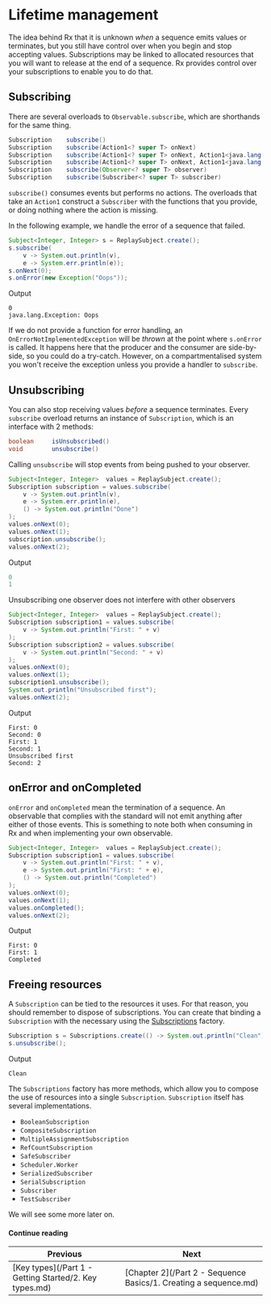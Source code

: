 # Lifetime management

The idea behind Rx that it is unknown *when* a sequence emits values or terminates, but you still have control over when you begin and stop accepting values. Subscriptions may be linked to allocated resources that you will want to release at the end of a sequence. Rx provides control over your subscriptions to enable you to do that.

## Subscribing

There are several overloads to `Observable.subscribe`, which are shorthands for the same thing.

```java
Subscription 	subscribe()
Subscription 	subscribe(Action1<? super T> onNext)
Subscription 	subscribe(Action1<? super T> onNext, Action1<java.lang.Throwable> onError)
Subscription 	subscribe(Action1<? super T> onNext, Action1<java.lang.Throwable> onError, Action0 onComplete)
Subscription 	subscribe(Observer<? super T> observer)
Subscription 	subscribe(Subscriber<? super T> subscriber)
```

`subscribe()` consumes events but performs no actions. The overloads that take an `Action1` construct a `Subscriber` with the functions that you provide, or doing nothing where the action is missing.

In the following example, we handle the error of a sequence that failed.

```java
Subject<Integer, Integer> s = ReplaySubject.create();
s.subscribe(
    v -> System.out.println(v),
    e -> System.err.println(e));
s.onNext(0);
s.onError(new Exception("Oops"));
```

Output
```
0
java.lang.Exception: Oops
```

If we do not provide a function for error handling, an `OnErrorNotImplementedException` will be *thrown* at the point where `s.onError` is called. It happens here that the producer and the consumer are side-by-side, so you could do a try-catch. However, on a compartmentalised system you won't receive the exception unless you provide a handler to `subscribe`.

## Unsubscribing

You can also stop receiving values *before* a sequence terminates. Every `subscribe` overload returns an instance of `Subscription`, which is an interface with 2 methods:

```java
boolean 	isUnsubscribed()
void 	    unsubscribe()
```

Calling `unsubscribe` will stop events from being pushed to your observer.

```java
Subject<Integer, Integer>  values = ReplaySubject.create();
Subscription subscription = values.subscribe(
    v -> System.out.println(v),
    e -> System.err.println(e),
    () -> System.out.println("Done")
);
values.onNext(0);
values.onNext(1);
subscription.unsubscribe();
values.onNext(2);
```

Output
```java
0
1
```

Unsubscribing one observer does not interfere with other observers

```java
Subject<Integer, Integer>  values = ReplaySubject.create();
Subscription subscription1 = values.subscribe(
    v -> System.out.println("First: " + v)
);
Subscription subscription2 = values.subscribe(
	v -> System.out.println("Second: " + v)
);
values.onNext(0);
values.onNext(1);
subscription1.unsubscribe();
System.out.println("Unsubscribed first");
values.onNext(2);
```
		
Output
```
First: 0
Second: 0
First: 1
Second: 1
Unsubscribed first
Second: 2
```

## onError and onCompleted

`onError` and `onCompleted` mean the termination of a sequence. An observable that complies with the standard will not emit anything after either of those events. This is something to note both when consuming in Rx and when implementing your own observable.

```java
Subject<Integer, Integer>  values = ReplaySubject.create();
Subscription subscription1 = values.subscribe(
    v -> System.out.println("First: " + v),
    e -> System.out.println("First: " + e),
    () -> System.out.println("Completed")
);
values.onNext(0);
values.onNext(1);
values.onCompleted();
values.onNext(2);
```

Output
```
First: 0
First: 1
Completed
```

## Freeing resources

A `Subscription` can be tied to the resources it uses. For that reason, you should remember to dispose of subscriptions. You can create that binding a `Subscription` with the necessary using the [Subscriptions](http://reactivex.io/RxJava/javadoc/rx/subscriptions/Subscriptions.html) factory.

```java
Subscription s = Subscriptions.create(() -> System.out.println("Clean"));
s.unsubscribe();
```

Output
```
Clean
```

The `Subscriptions` factory has more methods, which allow you to compose the use of resources into a single `Subscription`. `Subscription` itself has several implementations.

* `BooleanSubscription`
* `CompositeSubscription`
* `MultipleAssignmentSubscription`
* `RefCountSubscription`
* `SafeSubscriber`
* `Scheduler.Worker`
* `SerializedSubscriber`
* `SerialSubscription`
* `Subscriber`
* `TestSubscriber`

We will see some more later on.

#### Continue reading

| Previous | Next |
| --- | --- |
| [Key types](/Part 1 - Getting Started/2. Key types.md) | [Chapter 2](/Part 2 - Sequence Basics/1. Creating a sequence.md) |
